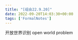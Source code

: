 ```yaml
---
title: "[组会22.9.20]"
date: 2022-09-20T14:03:30+00:00
tags: ['FormalNotes']
---
```

开放世界识别 open world problem
